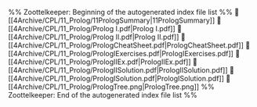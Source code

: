 %% Zoottelkeeper: Beginning of the autogenerated index file list  %%
📄 [[4Archive/CPL/11_Prolog/11PrologSummary|11PrologSummary]]
📄 [[4Archive/CPL/11_Prolog/Prolog I.pdf|Prolog I.pdf]]
📄 [[4Archive/CPL/11_Prolog/Prolog II.pdf|Prolog II.pdf]]
📄 [[4Archive/CPL/11_Prolog/PrologCheatSheet.pdf|PrologCheatSheet.pdf]]
📄 [[4Archive/CPL/11_Prolog/PrologIExercises.pdf|PrologIExercises.pdf]]
📄 [[4Archive/CPL/11_Prolog/PrologIIEx.pdf|PrologIIEx.pdf]]
📄 [[4Archive/CPL/11_Prolog/PrologIISolution.pdf|PrologIISolution.pdf]]
📄 [[4Archive/CPL/11_Prolog/PrologISolution.pdf|PrologISolution.pdf]]
📄 [[4Archive/CPL/11_Prolog/PrologTree.png|PrologTree.png]]
%% Zoottelkeeper: End of the autogenerated index file list  %%
